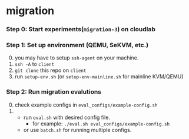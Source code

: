 # migration

### Step 0: Start experiments(`migration-3`) on cloudlab

### Step 1: Set up environment (QEMU, SeKVM, etc.)
0. you may have to setup `ssh-agent` on your machine.
1. `ssh -A` to `client`
2. `git clone` this repo on `client`
3. run `setup-env.sh` (or `setup-env-mainline.sh` for mainline KVM/QEMU)

### Step 2: Run migration evalutions
0. check example configs in `eval_configs/example-config.sh`
1. * run `eval.sh` with desired config file.
       * for example: `./eval.sh eval_configs/example-config.sh`
   * or use `batch.sh` for running multiple configs.
